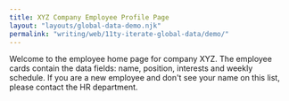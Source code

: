 ```yaml
---
title: XYZ Company Employee Profile Page
layout: "layouts/global-data-demo.njk"
permalink: "writing/web/11ty-iterate-global-data/demo/"
---
```


Welcome to the employee home page for company XYZ. The employee cards contain the data fields: name, position, interests and weekly schedule. If you are a new employee and don't see your name on this list, please contact the HR department.